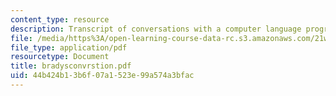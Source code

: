 ```yaml
---
content_type: resource
description: Transcript of conversations with a computer language program.
file: /media/https%3A/open-learning-course-data-rc.s3.amazonaws.com/21w-765j-interactive-and-non-linear-narrative-theory-and-practice-spring-2004/44b424b13b6f07a1523e99a574a3bfac_bradysconvrstion.pdf
file_type: application/pdf
resourcetype: Document
title: bradysconvrstion.pdf
uid: 44b424b1-3b6f-07a1-523e-99a574a3bfac
---
```

